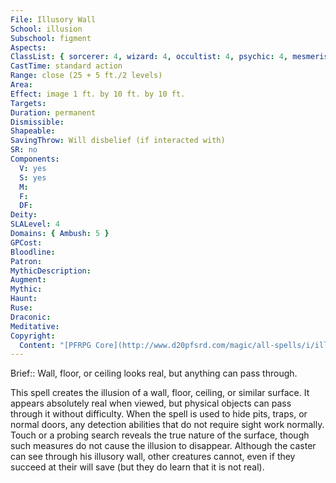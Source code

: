 ```yaml
---
File: Illusory Wall
School: illusion
Subschool: figment
Aspects: 
ClassList: { sorcerer: 4, wizard: 4, occultist: 4, psychic: 4, mesmerist: 4 }
CastTime: standard action
Range: close (25 + 5 ft./2 levels)
Area: 
Effect: image 1 ft. by 10 ft. by 10 ft.
Targets: 
Duration: permanent
Dismissible: 
Shapeable: 
SavingThrow: Will disbelief (if interacted with)
SR: no
Components:
  V: yes
  S: yes
  M: 
  F: 
  DF: 
Deity: 
SLALevel: 4
Domains: { Ambush: 5 }
GPCost: 
Bloodline: 
Patron: 
MythicDescription: 
Augment: 
Mythic: 
Haunt: 
Ruse: 
Draconic: 
Meditative: 
Copyright:
  Content: "[PFRPG Core](http://www.d20pfsrd.com/magic/all-spells/i/illusory-wall)"
---
```

Brief:: Wall, floor, or ceiling looks real, but anything can pass through.

This spell creates the illusion of a wall, floor, ceiling, or similar surface. It appears absolutely real when viewed, but physical objects can pass through it without difficulty. When the spell is used to hide pits, traps, or normal doors, any detection abilities that do not require sight work normally. Touch or a probing search reveals the true nature of the surface, though such measures do not cause the illusion to disappear. Although the caster can see through his illusory wall, other creatures cannot, even if they succeed at their will save (but they do learn that it is not real).
